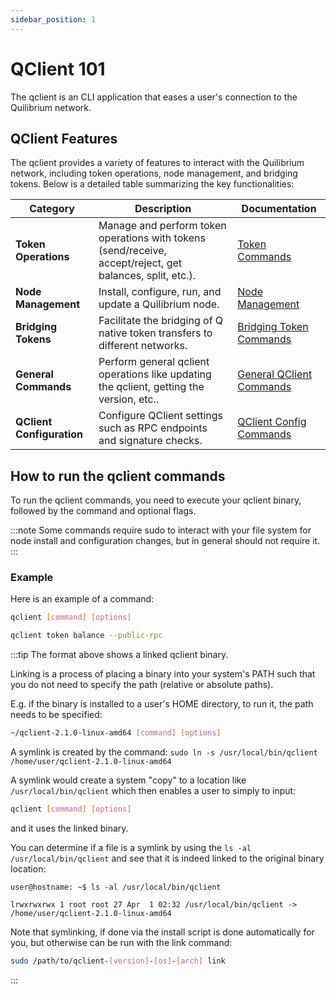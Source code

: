 ```yaml
---
sidebar_position: 1
---
```


# QClient 101

The qclient is an CLI application that eases a user's connection to the Quilibrium network. 

## QClient Features
The qclient provides a variety of features to interact with the Quilibrium network, including token operations, node management, and bridging tokens. Below is a detailed table summarizing the key functionalities:

| **Category**            | **Description**                                      | **Documentation**                              |
|-------------------------|------------------------------------------------------|---------------------------------------|
| **Token Operations**    | Manage and perform token operations with tokens (send/receive, accept/reject, get balances, split, etc.).     | [Token Commands](/docs/run-node/qclient/commands/token)    |
| **Node Management**     | Install, configure, run, and update a Quilibrium node. | [Node Management](/docs/run-node/qclient/commands/node)            |
| **Bridging Tokens**     | Facilitate the bridging of Q native token transfers to different networks. | [Bridging Token Commands](/docs/run-node/qclient/commands/bridging) |
| **General Commands**    | Perform general qclient operations like updating the qclient, getting the version, etc.. | [General QClient Commands](/docs/run-node/qclient/commands/qclient) |
| **QClient Configuration** | Configure QClient settings such as RPC endpoints and signature checks. | [QClient Config Commands](/docs/run-node/qclient/commands/qclient-config) |

## How to run the qclient commands
To run the qclient commands, you need to execute your qclient binary, followed by the command and optional flags.

:::note
Some commands require sudo to interact with your file system for node install and configuration changes, but in general should not require it.
:::

### Example
Here is an example of a command:

```bash
qclient [command] [options]

qclient token balance --public-rpc
```

:::tip
The format above shows a linked qclient binary.  

Linking is a process of placing a binary into your system's PATH such that you do not need to specify the path (relative or absolute paths).

E.g. if the binary is installed to a user's HOME directory, to run it, the path needs to be specified:
```bash
~/qclient-2.1.0-linux-amd64 [command] [options]
```

A symlink is created by the command:
`sudo ln -s /usr/local/bin/qclient /home/user/qclient-2.1.0-linux-amd64`


A symlink would create a system "copy" to a location like `/usr/local/bin/qclient` which then enables a user to simply to input:
```bash
qclient [command] [options]
```

and it uses the linked binary.

You can determine if a file is a symlink by using the `ls -al /usr/local/bin/qclient` and see that it is indeed linked to the original binary location:

```terminal
user@hostname: ~$ ls -al /usr/local/bin/qclient

lrwxrwxrwx 1 root root 27 Apr  1 02:32 /usr/local/bin/qclient -> /home/user/qclient-2.1.0-linux-amd64
```

Note that symlinking, if done via the install script is done automatically for you, but otherwise can be run with the link command:
```bash
sudo /path/to/qclient-[version]-[os]-[arch] link
```
:::




